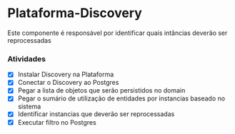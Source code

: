 # Plataforma-Discovery
Este componente é responsável por identificar quais intâncias deverão ser reprocessadas

### Atividades

- [x] Instalar Discovery na Plataforma
- [x] Conectar o Discovery ao Postgres
- [x] Pegar a lista de objetos que serão persistidos no domain
- [x] Pegar o sumário de utilização de entidades por instancias baseado no sistema
- [x] Identificar instancias que deverão ser reprocessadas
- [x] Executar filtro no Postgres